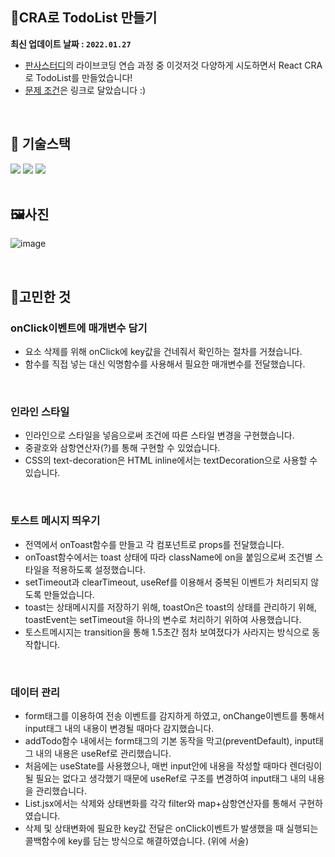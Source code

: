 ## 🎈CRA로 TodoList 만들기

**최신 업데이트 날짜 : `2022.01.27`**

- [판사스터디](https://github.com/BoostUpStudy/PangyoHunter)의 라이브코딩 연습 과정 중 이것저것 다양하게 시도하면서 React CRA로 TodoList를 만들었습니다!
- [문제 조건](https://jealous-seaplane-c2f.notion.site/To-do-list-0ba2e16ad2604559a93ccab33f174beb)은 링크로 달았습니다 :)

<br />

## 🔧 기술스택

<div>
  <img src="https://img.shields.io/badge/JavaScript-F7DF1E?style=flat-square&logo=JavaScript&logoColor=black"/>
  <img src="https://img.shields.io/badge/React-61DAFB?style=flat-square&logo=React&logoColor=white"/>
  <img src="https://img.shields.io/badge/Create React App-09D3AC?style=flat-square&logo=Create React App&logoColor=white"/>
</div>

<br />

## 🖼사진

![image](https://user-images.githubusercontent.com/14370441/151214032-3190da08-3260-4860-b809-0393ab8074b6.png)

<br />

## 🔑고민한 것

### onClick이벤트에 매개변수 담기

- 요소 삭제를 위해 onClick에 key값을 건네줘서 확인하는 절차를 거쳤습니다.
- 함수를 직접 넣는 대신 익명함수를 사용해서 필요한 매개변수를 전달했습니다.

<br />

### 인라인 스타일

- 인라인으로 스타일을 넣음으로써 조건에 따른 스타일 변경을 구현했습니다.
- 중괄호와 삼항연산자(?)를 통해 구현할 수 있었습니다.
- CSS의 text-decoration은 HTML inline에서는 textDecoration으로 사용할 수 있습니다.

<br />

### 토스트 메시지 띄우기

- 전역에서 onToast함수를 만들고 각 컴포넌트로 props를 전달했습니다.
- onToast함수에서는 toast 상태에 따라 className에 on을 붙임으로써 조건별 스타일을 적용하도록 설정했습니다.
- setTimeout과 clearTimeout, useRef를 이용해서 중복된 이벤트가 처리되지 않도록 만들었습니다.
- toast는 상태메시지를 저장하기 위해, toastOn은 toast의 상태를 관리하기 위해, toastEvent는 setTimeout을 하나의 변수로 처리하기 위하여 사용했습니다.
- 토스트메시지는 transition을 통해 1.5초간 점차 보여졌다가 사라지는 방식으로 동작합니다.

<br />

### 데이터 관리

- form태그를 이용하여 전송 이벤트를 감지하게 하였고, onChange이벤트를 통해서 input태그 내의 내용이 변경될 때마다 감지했습니다.
- addTodo함수 내에서는 form태그의 기본 동작을 막고(preventDefault), input태그 내의 내용은 useRef로 관리했습니다.
- 처음에는 useState를 사용했으나, 매번 input안에 내용을 작성할 때마다 렌더링이 될 필요는 없다고 생각했기 때문에 useRef로 구조를 변경하여 input태그 내의 내용을 관리했습니다.
- List.jsx에서는 삭제와 상태변화를 각각 filter와 map+삼항연산자를 통해서 구현하였습니다.
- 삭제 및 상태변화에 필요한 key값 전달은 onClick이벤트가 발생했을 때 실행되는 콜백함수에 key를 담는 방식으로 해결하였습니다. (위에 서술)
